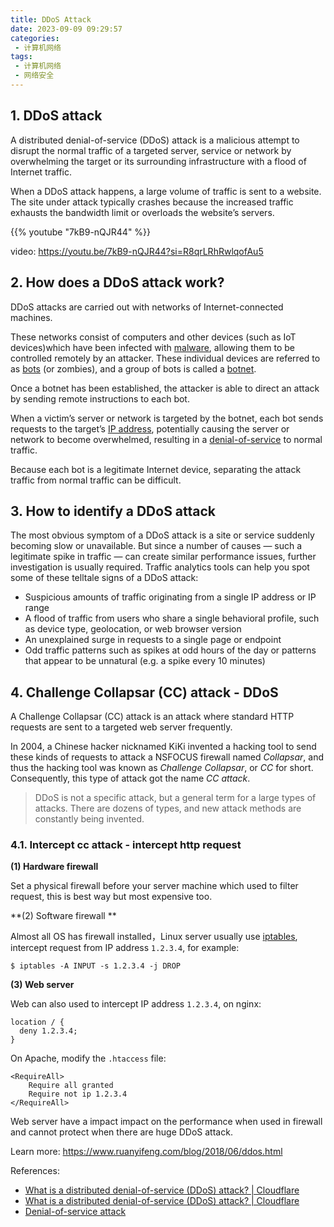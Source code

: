 ```yaml
---
title: DDoS Attack
date: 2023-09-09 09:29:57
categories:
 - 计算机网络
tags:
 - 计算机网络
 - 网络安全
---
```


## 1. DDoS attack

A distributed denial-of-service (DDoS) attack is a malicious attempt to disrupt the normal traffic of a targeted server, service or network by overwhelming the target or its surrounding infrastructure with a flood of Internet traffic.

When a DDoS attack happens, a large volume of traffic is sent to a website. The site under attack typically crashes because the increased traffic exhausts the bandwidth limit or overloads the website’s servers.

{{% youtube "7kB9-nQJR44" %}}

video: https://youtu.be/7kB9-nQJR44?si=R8qrLRhRwlqofAu5

## 2. How does a DDoS attack work?

DDoS attacks are carried out with networks of Internet-connected machines.

These networks consist of computers and other devices (such as IoT devices)which have been infected with [malware](https://www.cloudflare.com/learning/ddos/glossary/malware/), allowing them to be controlled remotely by an attacker. These individual devices are referred to as [bots](https://www.cloudflare.com/learning/bots/what-is-a-bot/) (or zombies), and a group of bots is called a [botnet](https://www.cloudflare.com/learning/ddos/what-is-a-ddos-botnet/).

Once a botnet has been established, the attacker is able to direct an attack by sending remote instructions to each bot.

When a victim’s server or network is targeted by the botnet, each bot sends requests to the target’s [IP address](https://www.cloudflare.com/learning/dns/glossary/what-is-my-ip-address/), potentially causing the server or network to become overwhelmed, resulting in a [denial-of-service](https://www.cloudflare.com/learning/ddos/glossary/denial-of-service/) to normal traffic.

Because each bot is a legitimate Internet device, separating the attack traffic from normal traffic can be difficult.

## 3. How to identify a DDoS attack

The most obvious symptom of a DDoS attack is a site or service suddenly becoming slow or unavailable. But since a number of causes — such a legitimate spike in traffic — can create similar performance issues, further investigation is usually required. Traffic analytics tools can help you spot some of these telltale signs of a DDoS attack:

- Suspicious amounts of traffic originating from a single IP address or IP range
- A flood of traffic from users who share a single behavioral profile, such as device type, geolocation, or web browser version
- An unexplained surge in requests to a single page or endpoint
- Odd traffic patterns such as spikes at odd hours of the day or patterns that appear to be unnatural (e.g. a spike every 10 minutes)

## 4. Challenge Collapsar (CC) attack - DDoS

A Challenge Collapsar (CC) attack is an attack where standard HTTP requests are sent to a targeted web server frequently.

In 2004, a Chinese hacker nicknamed KiKi invented a hacking tool to send these kinds of requests to attack a NSFOCUS firewall named *Collapsar*, and thus the hacking tool was known as *Challenge Collapsar*, or *CC* for short. Consequently, this type of attack got the name *CC attack*. 

> DDoS is not a specific attack, but a general term for a large types of attacks. There are dozens of types, and new attack methods are constantly being invented. 

### 4.1. Intercept cc attack - intercept http request

**(1) Hardware firewall**

Set a physical firewall before your server machine which used to filter request, this is best way but most expensive too.

**(2) Software firewall **

Almost all OS has firewall installed，Linux server usually use [iptables](https://wiki.archlinux.org/index.php/Iptables_(简体中文)), intercept request from IP address  `1.2.3.4`, for example:

```shell
$ iptables -A INPUT -s 1.2.3.4 -j DROP
```

**(3) Web server**

Web can also used to intercept IP address `1.2.3.4`, on nginx:

```
location / {
  deny 1.2.3.4;
}
```

On Apache, modify the  `.htaccess` file:

```
<RequireAll>
    Require all granted
    Require not ip 1.2.3.4
</RequireAll>
```

Web server have a impact impact on the performance when used in firewall and cannot protect when there are huge DDoS attack.

Learn more: https://www.ruanyifeng.com/blog/2018/06/ddos.html

References:

- [What is a distributed denial-of-service (DDoS) attack? | Cloudflare](https://www.cloudflare.com/learning/ddos/what-is-a-ddos-attack/)
- [What is a distributed denial-of-service (DDoS) attack? | Cloudflare](https://www.cloudflare.com/learning/ddos/what-is-a-ddos-attack/)
- [Denial-of-service attack](https://en.wikipedia.org/wiki/Denial-of-service_attack)